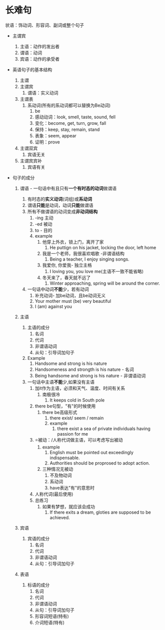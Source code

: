 # 长难句

状语：饰动词、形容词、副词或整个句子

- 主谓宾

  1. 主语：动作的发出者
  2. 谓语：动词
  3. 宾语：动作的承受者

- 英语句子的基本结构

  1. 主谓
  2. 主谓宾
     1. 谓语：实义动词
  3. 主谓表
     1. 系动词(所有的系动词都可以替换为Be动词)
        1. be
        2. 感动动词：look, smell, taste, sound, fell
        3. 变化：become, get, turn, grow, fall
        4. 保持：keep, stay, remain, stand
        5. 表象：seem, appear
        6. 证明：prove
  4. 主谓双宾
     1. 宾语无关
  5. 主谓宾宾补
     1. 宾语有关

- 句子的成分

  1. 谓语 - 一句话中有且只有**一个有时态的动词**做谓语
     1. 有时态的**实义动词**(词组)或**系动词**
     2. 谓语**只能**是动词，动词**只能**做谓语
     3. 所有不做谓语的动词变成**非动词结构**
        1. -ing 主动
        2. -ed 被动
        3. to - 目的
        4. example
           1. 他穿上外衣，锁上门，离开了家
              1. He puttign on his jacket, locking the door, left home
           2. 我是一个老师，我很喜欢唱歌 -非谓语结构
              1. Being a teacher, I enjoy singing songs.
           3. 我爱你, 你爱我- 独立主格
              1. I loving you, you love me(主语不一致不能省略)
           4. 冬天来了，春天就不远了
              1. Winter approaching, spring will be around the corner.
     4. 一句话中动词**不能**少，若有动词
        1. 补充动词- 加be动词，且be动词无义
        2. Your mother must (be) very beautiful
        3. I (am) against you

  2. 主语
     1. 主语的成分
        1. 名词
        2. 代词
        3. 非谓语动词
        4. 从句：引导词加句子
     2. Example
        1. Handsome and strong is his nature
        2. Handsomeness and strongth is his nature - 名词
        3. Being handsome and strong is his nature - 非谓语动词
     3. 一句话中主语**不能**少,如果没有主语
        1. 加it作为主语，必须和天气、温度、时间有关系
           1. 南极很冷
              1. It keeps cold in South pole
        2. there be句型，"有"的时候使用
           1. there be高级形式
              1. there exist/ seem / remain
              2. example
                 1. there exist a sea of private individuals having passion for me
        3. ⭐被动：/人称代词做主语，可以考虑写出被动
           1. example
              1. English must be pointed out exceedingly indispensable.
              2. Authorities should be proprosed to adopt action.
           2. 三种情况无被动
              1. 不及物动词
              2. 系动词
              3. have表达"有"的意思时
        4. 人称代词(最后使用)
        5. 总练习
           1. 如果有梦想，就应该会成功
              1. If there exits a dream, gloties are supposed to be achieved.

  3. 宾语
     1. 宾语的成分
        1. 名词
        2. 代词
        3. 非谓语动词
        4. 从句：引导词加句子

  4. 表语
     1. 标语的成分
        1. 名词
        2. 代词
        3. 非谓语动词
        4. 从句：引导词加句子
        5. 形容词短语(特有)
        6. 介词短语(特有)
